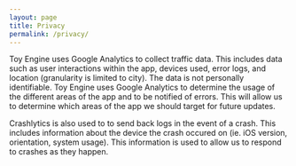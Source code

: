 ```yaml
---
layout: page
title: Privacy
permalink: /privacy/
---
```


Toy Engine uses Google Analytics to collect traffic data. This includes data such as user interactions within the app, devices used, error logs, and location (granularity is limited to city). The data is not personally identifiable. Toy Engine uses Google Analytics to determine the usage of the different areas of the app and to be notified of errors. This will allow us to determine which areas of the app we should target for future updates.

Crashlytics is also used to to send back logs in the event of a crash. This includes information about the device the crash occured on (ie. iOS version, orientation, system usage). This information is used to allow us to respond to crashes as they happen.
